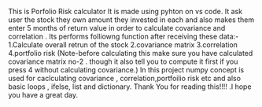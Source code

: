 This is Porfolio Risk calculator
It is made using pyhton on vs code. 
It ask user the stock they own amount they invested in each and also makes them enter 5 months of return value in order to calculate covariance and correlation .
Its performs folliowng function after receiving these data:-
1.Calculate overall retrun of the stock
2.covariance matrix
3.correlation
4.portfolio risk (Note-before calculating this make sure you have calculated covariance matrix no-2 . though it also tell you to compute it first if you press 4 without calculating covariance.)
In this project numpy concept is used for caclculating covariance , correlation,portfoilio risk etc and also basic loops , ifelse, list and dictionary.
Thank You for reading this!!!! .I hope you have a great day.